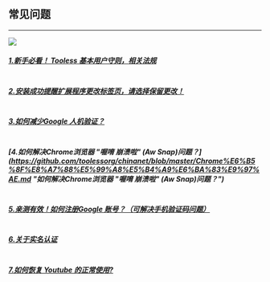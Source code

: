 ## 常见问题

------------


![](http://ww1.sinaimg.cn/large/006XqkXegy1frrc23hmb5j305k05kdfq.jpg)
#####  [1.新手必看！ Tooless 基本用户守则，相关法规](https://github.com/toolessorg/chinanet/blob/master/pay%20attention.md "新手必看！ Tooless 基本用户守则，相关法规")<br/><br/>
#####  [2.安装成功提醒扩展程序更改标签页，请选择保留更改！](https://github.com/toolessorg/chinanet/blob/master/%E5%AE%89%E8%A3%85%E9%97%AE%E9%A2%98.md "安装成功提醒扩展程序更改标签页，请选择保留更改！")<br/><br/>
#####  [3.如何减少Google 人机验证？](https://github.com/toolessorg/chinanet/blob/master/%E5%A6%82%E4%BD%95%E5%87%8F%E5%B0%91Google%20%E4%BA%BA%E6%9C%BA%E9%AA%8C%E8%AF%81.md "如何减少Google 人机验证？")<br/><br/>
#####  [4.如何解决Chrome浏览器 "喔唷 崩溃啦" (Aw Snap)问题？](https://github.com/toolessorg/chinanet/blob/master/Chrome%E6%B5%8F%E8%A7%88%E5%99%A8%E5%B4%A9%E6%BA%83%E9%97%AE.md "如何解决Chrome浏览器 "喔唷 崩溃啦" (Aw Snap)问题？")<br/><br/>
##### [5.亲测有效！如何注册Google 账号？（可解决手机验证码问题）](https://github.com/toolessorg/chinanet/blob/master/google%E8%B4%A6%E5%8F%B7%E6%B3%A8%E5%86%8C.md "亲测有效！如何注册Google 账号？（可解决手机验证码问题）")<br/><br/>
##### [6.关于实名认证](https://github.com/toolessorg/chinanet/blob/master/%E5%AE%9E%E5%90%8D%E8%AE%A4%E8%AF%81.md "6.关于实名认证")<br/><br/>
##### [7.如何恢复 Youtube 的正常使用?](https://github.com/toolessorg/chinanet/blob/master/%E6%81%A2%E5%A4%8DYoutube.md "7.如何恢复 Youtube 的正常使用?")<br/><br/>

